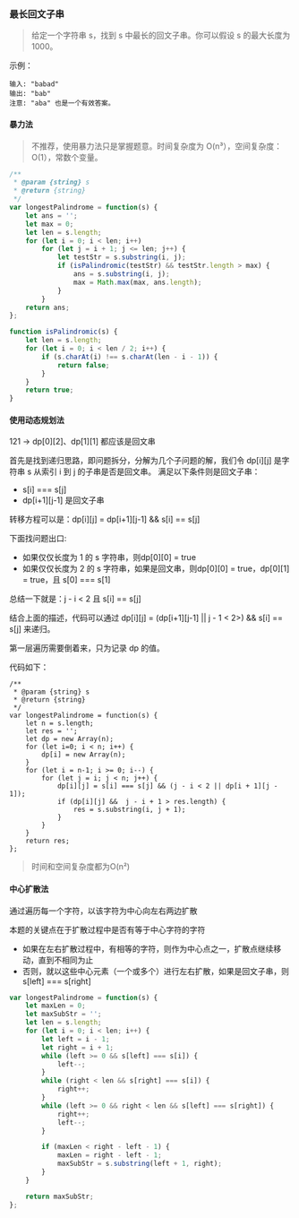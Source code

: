 ### 最长回文子串

> 给定一个字符串 s，找到 s 中最长的回文子串。你可以假设 s 的最大长度为 1000。

示例：
```
输入: "babad"
输出: "bab"
注意: "aba" 也是一个有效答案。
```

#### 暴力法
> 不推荐，使用暴力法只是掌握题意。时间复杂度为 O(n³），空间复杂度：O(1），常数个变量。
```js
/**
 * @param {string} s
 * @return {string}
 */
var longestPalindrome = function(s) {
    let ans = '';
    let max = 0;
    let len = s.length;
    for (let i = 0; i < len; i++)
        for (let j = i + 1; j <= len; j++) {
            let testStr = s.substring(i, j);
            if (isPalindromic(testStr) && testStr.length > max) {
                ans = s.substring(i, j);
                max = Math.max(max, ans.length);
            }
        }
    return ans;
};

function isPalindromic(s) {
    let len = s.length;
    for (let i = 0; i < len / 2; i++) {
        if (s.charAt(i) !== s.charAt(len - i - 1)) {
            return false;
        }
    }
    return true;
}
```

#### 使用动态规划法

121 -> dp[0][2]、dp[1][1] 都应该是回文串

首先是找到递归思路，即问题拆分，分解为几个子问题的解，我们令 dp[i][j] 是字符串 s 从索引 i 到 j 的子串是否是回文串。
满足以下条件则是回文子串：
- s[i] === s[j]
- dp[i+1][j-1] 是回文子串

转移方程可以是：dp[i][j] = dp[i+1][j-1] && s[i] == s[j]

下面找问题出口:
- 如果仅仅长度为 1 的 s 字符串，则dp[0][0] = true
- 如果仅仅长度为 2 的 s 字符串，如果是回文串，则dp[0][0] = true，dp[0][1] = true，且 s[0] === s[1]

总结一下就是：j - i < 2 且 s[i] == s[j]

结合上面的描述，代码可以通过 dp[i][j] = (dp[i+1][j-1] || j - 1 < 2>) && s[i] == s[j] 来递归。

第一层遍历需要倒着来，只为记录 dp 的值。

代码如下：
```JS
/**
 * @param {string} s
 * @return {string}
 */
var longestPalindrome = function(s) {
    let n = s.length;
    let res = '';
    let dp = new Array(n);
    for (let i=0; i < n; i++) {
        dp[i] = new Array(n);
    }
    for (let i = n-1; i >= 0; i--) {
        for (let j = i; j < n; j++) {
            dp[i][j] = s[i] === s[j] && (j - i < 2 || dp[i + 1][j - 1]);
            if (dp[i][j] &&  j - i + 1 > res.length) {
                res = s.substring(i, j + 1);
            }
        }
    }
    return res;
};
```
> 时间和空间复杂度都为O(n²)

#### 中心扩散法
通过遍历每一个字符，以该字符为中心向左右两边扩散

本题的关键点在于扩散过程中是否有等于中心字符的字符

- 如果在左右扩散过程中，有相等的字符，则作为中心点之一，扩散点继续移动，直到不相同为止
- 否则，就以这些中心元素（一个或多个）进行左右扩散，如果是回文子串，则 s[left] === s[right]

```js
var longestPalindrome = function(s) {
    let maxLen = 0;
    let maxSubStr = '';
    let len = s.length;
    for (let i = 0; i < len; i++) {
        let left = i - 1;
        let right = i + 1;
        while (left >= 0 && s[left] === s[i]) {
            left--;
        }
        while (right < len && s[right] === s[i]) {
            right++;
        }
        while (left >= 0 && right < len && s[left] === s[right]) {
            right++;
            left--;
        }

        if (maxLen < right - left - 1) {
            maxLen = right - left - 1;
            maxSubStr = s.substring(left + 1, right);
        }
    }

    return maxSubStr;
};
```
